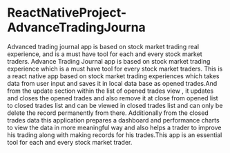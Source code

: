 # ReactNativeProject-AdvanceTradingJourna
Advanced trading journal app is based on stock market trading real experience, and is a must have tool for each and every stock market traders.
Advance Trading Journal app is based on stock market trading experience which is a must have tool for every stock market traders. This is a react native app based on stock market trading experiences which takes data from user input and saves it in local data base as opened trades.And from the update section within the list of opened trades view , it updates and closes the opened trades and also remove it at close from opened list to closed trades list and can be viewed in closed trades list and can only be delete the record permanently from there. Additionally from the closed trades data this application prepares a dashboard and performance charts to view the data in more meaningful way and also helps a trader to improve his trading along with making records for his trades.This app is an essential tool for each and every stock market trader.
